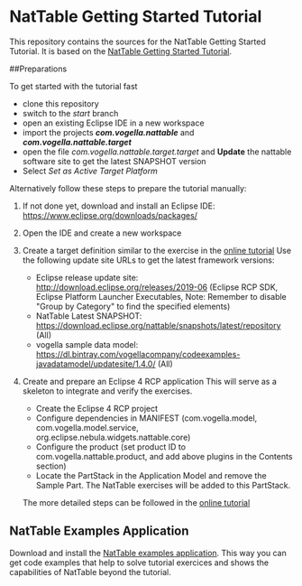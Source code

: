 # NatTable Getting Started Tutorial

This repository contains the sources for the NatTable Getting Started Tutorial.
It is based on the [NatTable Getting Started Tutorial](https://www.vogella.com/tutorials/NatTable/article.html).

##Preparations

To get started with the tutorial fast
- clone this repository
- switch to the *start* branch
- open an existing Eclipse IDE in a new workspace
- import the projects **_com.vogella.nattable_** and **_com.vogella.nattable.target_**
- open the file _com.vogella.nattable.target.target_ and **Update** the nattable software site to get the latest SNAPSHOT version
- Select _Set as Active Target Platform_

Alternatively follow these steps to prepare the tutorial manually:

1. If not done yet, download and install an Eclipse IDE: https://www.eclipse.org/downloads/packages/
2. Open the IDE and create a new workspace
3. Create a target definition similar to the exercise in the [online tutorial](https://www.vogella.com/tutorials/NatTable/article.html#exercise_nattable_install_target_def)
   Use the following update site URLs to get the latest framework versions:
   
   - Eclipse release update site: http://download.eclipse.org/releases/2019-06 (Eclipse RCP SDK, Eclipse Platform Launcher Executables, Note: Remember to disable "Group by Category" to find the specified elements)
   - NatTable Latest SNAPSHOT: https://download.eclipse.org/nattable/snapshots/latest/repository (All)
   - vogella sample data model: https://dl.bintray.com/vogellacompany/codeexamples-javadatamodel/updatesite/1.4.0/ (All)
   
4. Create and prepare an Eclipse 4 RCP application
   This will serve as a skeleton to integrate and verify the exercises.
   
   - Create the Eclipse 4 RCP project
   - Configure dependencies in MANIFEST (com.vogella.model, com.vogella.model.service, org.eclipse.nebula.widgets.nattable.core)
   - Configure the product (set product ID to com.vogella.nattable.product, and add above plugins in the Contents section)
   - Locate the PartStack in the Application Model and remove the Sample Part. The NatTable exercises will be added to this PartStack.
   
   The more detailed steps can be followed in the [online tutorial](https://www.vogella.com/tutorials/NatTable/article.html#exercise_nattable_data)
   
## NatTable Examples Application

Download and install the [NatTable examples application](https://www.eclipse.org/nattable/documentation.php?page=examples_application).
This way you can get code examples that help to solve tutorial exercices and shows the capabilities of NatTable beyond the tutorial.
